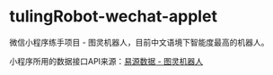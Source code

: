# tulingRobot-wechat-applet

微信小程序练手项目 - 图灵机器人，目前中文语境下智能度最高的机器人。

小程序所用的数据接口API来源：[易源数据 - 图灵机器人](https://www.showapi.com/api/view/60)
